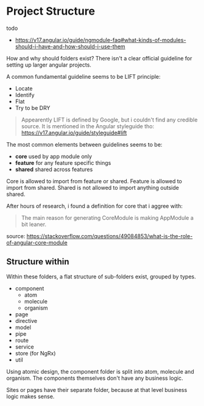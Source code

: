 
# Project Structure

todo
- https://v17.angular.io/guide/ngmodule-faq#what-kinds-of-modules-should-i-have-and-how-should-i-use-them

How and why should folders exist?
There isn't a clear official guideline for setting up larger angular projects.

A common fundamental guideline seems to be LIFT principle:
- Locate
- Identify
- Flat
- Try to be DRY

> Appearently LIFT is defined by Google, but i couldn't find any credible source. It is mentioned in the Angular styleguide tho: https://v17.angular.io/guide/styleguide#lift

The most common elements between guidelines seems to be:
- **core** used by app module only
- **feature** for any feature specific things
- **shared** shared across features

Core is allowed to import from feature or shared.
Feature is allowed to import from shared.
Shared is not allowed to import anything outside shared.

After hours of research, i found a definition for core that i aggree with:

> The main reason for generating CoreModule is making AppModule a bit leaner.

source: https://stackoverflow.com/questions/49084853/what-is-the-role-of-angular-core-module

## Structure within

Within these folders, a flat structure of sub-folders exist, grouped by types.
- component
  - atom
  - molecule
  - organism
- page
- directive
- model
- pipe
- route
- service
- store (for NgRx)
- util

Using atomic design, the component folder is split into atom, molecule and organism.
The components themselves don't have any business logic.

Sites or pages have their separate folder, because at that level business logic makes sense.

